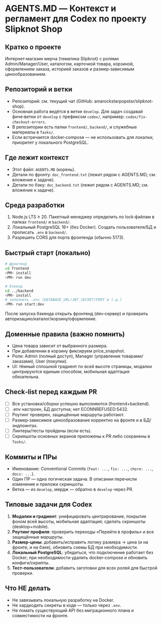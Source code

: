 # AGENTS.MD — Контекст и регламент для Codex по проекту Slipknot Shop

## Кратко о проекте
Интернет‑магазин мерча (тематика Slipknot) с ролями Admin/Manager/User, каталогом, карточкой товара,
корзиной, оформлением заказа, историей заказов и размер‑зависимым ценообразованием.

## Репозиторий и ветки
- Репозиторий: см. текущий чат (GitHub: amarockstarpopstar/slipknot-shop).
- Основная работа ведётся в ветке `develop`. Для задач создавай фиче‑ветки от `develop` с префиксом `codex/`,
  например: `codex/fix-checkout-errors`.
- В репозитории есть папки `frontend/`, `backend/`, и служебные материалы в `Tasks/`.
- Если встречается docker‑compose — не использовать для локалки; приоритет у локального PostgreSQL.

## Где лежит контекст
- Этот файл: `AGENTS.MD` (корень).
- Детали по фронту: `doc_frontend.txt` (лежит рядом с AGENTS.MD; см. вложение к задаче).
- Детали по бэку: `doc_backend.txt` (лежит рядом с AGENTS.MD; см. вложение к задаче).

## Среда разработки
1) Node.js LTS ≥ 20. Пакетный менеджер определить по lock‑файлам в папках `frontend/` и `backend/`.
2) Локальный PostgreSQL 16+ (без Docker). Создать пользователя/БД и прописать `.env` в `backend/`.
3) Разрешить CORS для порта фронтенда (обычно 5173).

## Быстрый старт (локально)
```bash
# фронтенд
cd frontend
<PM> install
<PM> run dev

# бэкенд
cd ../backend
<PM> install
# заполнить .env (DATABASE_URL/JWT_SECRET/PORT и т.д.)
<PM> run start:dev
```
После запуска бэкенда открыть фронтенд (dev‑сервер) и проверить авторизацию/каталог/корзину/оформление.

## Доменные правила (важно помнить)
- Цена товара зависит от выбранного размера.
- При добавлении в корзину фиксируем price_snapshot.
- Роли: Admin (полный доступ), Manager (управление товарами/заказами), User (покупки).
- UI: тёмный сплошной градиент по всей высоте страницы, модалки центрируются единым способом,
  мобильная адаптация обязательна.

## Check‑list перед каждым PR
- [ ] Все установки/сборки успешно выполняются (frontend+backend).
- [ ] .env настроен, БД доступна; нет ECONNREFUSED:5432.
- [ ] Роутинг проверен, защищённые маршруты работают.
- [ ] Размер‑зависимое ценообразование корректно на фронте и в БД/эндпоинтах.
- [ ] Линтеры/тесты пройдены (если есть).
- [ ] Скриншоты основных экранов приложены к PR либо сохранены в `Tasks/`.

## Коммиты и ПРы
- Именование: Conventional Commits (`feat: ...`, `fix: ...`, `chore: ...`, `docs: ...`).
- Один ПР — одна логическая задача. В описании перечисли изменения и приложи скриншоты.
- Ветка — из `develop`, мердж — обратно в `develop` через PR.

## Типовые задачи для Codex
1) **Модалки и градиент**: унифицировать центрирование, покрытие фоном всей высоты, мобильная адаптация; сделать скриншоты (desktop+mobile).
2) **Роутинг профиля**: проверить переходы «Перейти в профиль» и все защищённые маршруты.
3) **Размер‑цены**: добавить/исправить логику размера → цена (и на фронте, и на бэке), обновить схемы БД при необходимости.
4) **Локальный PostgreSQL**: убедиться, что подключение работает без Docker; при необходимости удалить docker‑compose и обновить конфиги/скрипты.
5) **Тест‑пользователи**: добавить заготовки для всех ролей для быстрой проверки.

## Что НЕ делать
- Не завязывать локальную разработку на Docker.
- Не хардкодить секреты в коде — только через `.env`.
- Не ломать существующий API без миграционного плана и совместимости на фронте.
